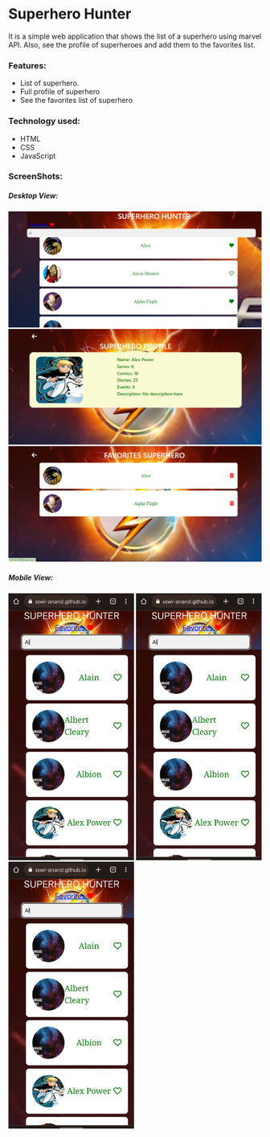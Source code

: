 <h1> Superhero Hunter </h1>

<p> 
    It is a simple web application that shows the list of a superhero using marvel API. 
    Also, see the profile of superheroes and add them to the favorites list.
</p>

<h3> Features: </h3>

<ul>
    <li>List of superhero.</li>
    <li>Full profile of superhero</li>
    <li>See the favorites list of superhero</li>
</ul>

<h3> Technology used: </h3>

<ul>
    <li>HTML</li>
    <li>CSS</li>
    <li>JavaScript</li>
</ul>

<h3> ScreenShots: </h3>

<h5> Desktop View: </h5>

<div>
    <img src="./Screenshots/desktop1.png"  style="display:inline-block"/>
    <img src="./Screenshots/desktop2.png"  style="display:inline-block"/>
    <img src="./Screenshots/desktop3.png"  style="display:inline-block"/>
</div>

<h5> Mobile View: </h5>

<div>
    <img style="width:250px;" src="./Screenshots/mobile1.jpg"  style="display:inline-block"/>
    <img style="width:250px;" src="./Screenshots/mobile1.jpg"  style="display:inline-block"/>
    <img style="width:250px;" src="./Screenshots/mobile1.jpg"  style="display:inline-block"/>
</div>
